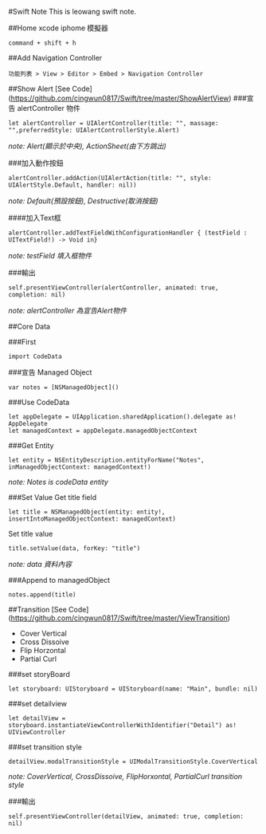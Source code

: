 #Swift Note
This is leowang swift note.

##Home
xcode iphome 模擬器

	command + shift + h
	
##Add Navigation Controller

	功能列表 > View > Editor > Embed > Navigation Controller
	
##Show Alert
[See Code] (https://github.com/cingwun0817/Swift/tree/master/ShowAlertView)
###宣告 alertController 物件

	let alertController = UIAlertController(title: "", massage: "",preferredStyle: UIAlertControllerStyle.Alert)

*note: Alert(顯示於中央),  ActionSheet(由下方跳出)*

###加入動作按鈕

	alertController.addAction(UIAlertAction(title: "", style: UIAlertStyle.Default, handler: nil))

*note: Default(預設按鈕), Destructive(取消按鈕)*

####加入Text框

	alertController.addTextFieldWithConfigurationHandler { (testField : UITextField!) -> Void in}

*note: testField 填入框物件*

###輸出

	self.presentViewController(alertController, animated: true, completion: nil)

*note: alertController 為宣告Alert物件*

##Core Data

###First

	import CodeData

###宣告 Managed Object
	
	var notes = [NSManagedObject]()

###Use CodeData

	let appDelegate = UIApplication.sharedApplication().delegate as! AppDelegate
    let managedContext = appDelegate.managedObjectContext

###Get Entity

	let entity = NSEntityDescription.entityForName("Notes", inManagedObjectContext: managedContext!)

*note: Notes is codeData entity* 

###Set Value
Get title field

	let title = NSManagedObject(entity: entity!, insertIntoManagedObjectContext: managedContext)

Set title value

	title.setValue(data, forKey: "title")

*note: data 資料內容*

###Append to managedObject

	notes.append(title)
	
##Transition
[See Code] (https://github.com/cingwun0817/Swift/tree/master/ViewTransition)

* Cover Vertical
* Cross Dissoive
* Flip Horzontal
* Partial Curl

###set storyBoard

	let storyboard: UIStoryboard = UIStoryboard(name: "Main", bundle: nil)

###set detailview

	let detailView = storyboard.instantiateViewControllerWithIdentifier("Detail") as! UIViewController
	
###set transition style

	detailView.modalTransitionStyle = UIModalTransitionStyle.CoverVertical

*note: CoverVertical, CrossDissoive, FlipHorxontal, PartialCurl transition style*

###輸出

	self.presentViewController(detailView, animated: true, completion: nil)


